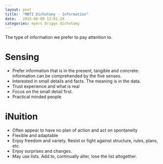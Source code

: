 ```yaml
---
layout: post
title:  "MBTI Dichotomy - Information"
date:   2015-06-09 13:01:28
categories: myers briggs dichotomy
---
```


The type of information we prefer to pay attention to.

# Sensing

* Prefer information that is in the present, tangible and concrete: information can be comprehended by the five senses.
* Interested in small details and facts. The meaning is in the data.
* Trust experience and what is real
* Focus on the small detail first.
* Practical minded people

# iNuition

* Often appear to have no plan of action and act on spontaneity
* Flexible and adaptable
* Enjoy freedom and variety. Resist or fight against structure, rules, plans, etc.
* Enjoy surprises and changes.
* May use lists. Add to, continually alter, lose the list altogether.
